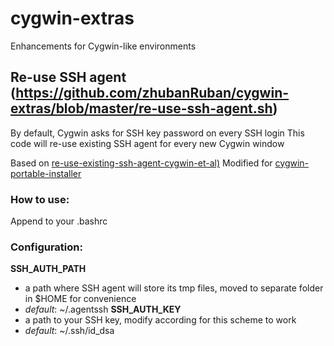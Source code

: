 # cygwin-extras
Enhancements for Cygwin-like environments

## Re-use SSH agent (https://github.com/zhubanRuban/cygwin-extras/blob/master/re-use-ssh-agent.sh)

By default, Cygwin asks for SSH key password on every SSH login
This code will re-use existing SSH agent for every new Cygwin window

Based on [re-use-existing-ssh-agent-cygwin-et-al)](http://www.electricmonk.nl/log/2012/04/24/re-use-existing-ssh-agent-cygwin-et-al/)
Modified for [cygwin-portable-installer](https://github.com/vegardit/cygwin-portable-installer)

### How to use:
Append to your .bashrc

### Configuration:
**SSH_AUTH_PATH**
- a path where SSH agent will store its tmp files, moved to separate folder in $HOME for convenience
- *default*: ~/.agentssh
**SSH_AUTH_KEY**
- a path to your SSH key, modify according for this scheme to work
- *default*: ~/.ssh/id_dsa
